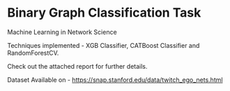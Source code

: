 # Binary Graph Classification Task
Machine Learning in Network Science


Techniques implemented - XGB Classifier, CATBoost Classifier and RandomForestCV. 


Check out the attached report for further details.

Dataset Available on - https://snap.stanford.edu/data/twitch_ego_nets.html
